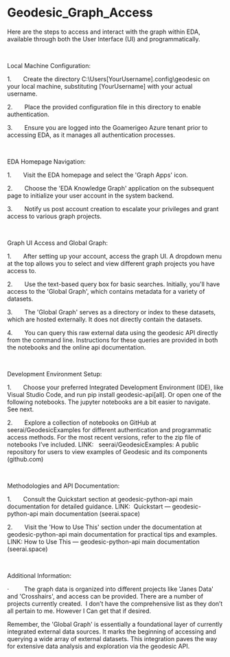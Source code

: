 # Geodesic_Graph_Access
Here are the steps to access and interact with the graph within EDA, available through both the User Interface (UI) and programmatically.

 

Local Machine Configuration:

1.       Create the directory C:\Users\[YourUsername]\.config\geodesic on your local machine, substituting [YourUsername] with your actual username. 

2.       Place the provided configuration file in this directory to enable authentication.

3.       Ensure you are logged into the Goamerigeo Azure tenant prior to accessing EDA, as it manages all authentication processes.

 

EDA Homepage Navigation:

1.       Visit the EDA homepage and select the 'Graph Apps' icon.

2.       Choose the 'EDA Knowledge Graph' application on the subsequent page to initialize your user account in the system backend.

3.       Notify us post account creation to escalate your privileges and grant access to various graph projects.

 

Graph UI Access and Global Graph:

1.       After setting up your account, access the graph UI. A dropdown menu at the top allows you to select and view different graph projects you have access to.

2.       Use the text-based query box for basic searches. Initially, you'll have access to the 'Global Graph', which contains metadata for a variety of datasets.

3.       The 'Global Graph' serves as a directory or index to these datasets, which are hosted externally. It does not directly contain the datasets.

4.       You can query this raw external data using the geodesic API directly from the command line. Instructions for these queries are provided in both the notebooks and the online api documentation.

 

Development Environment Setup:

1.       Choose your preferred Integrated Development Environment (IDE), like Visual Studio Code, and run pip install geodesic-api[all]. Or open one of the following notebooks. The jupyter notebooks are a bit easier to navigate.  See next.

2.       Explore a collection of notebooks on GitHub at seerai/GeodesicExamples for different authentication and programmatic access methods. For the most recent versions, refer to the zip file of notebooks I’ve included. LINK:   seerai/GeodesicExamples: A public repository for users to view examples of Geodesic and its components (github.com)

 

Methodologies and API Documentation:

1.       Consult the Quickstart section at geodesic-python-api main documentation for detailed guidance. LINK:  Quickstart — geodesic-python-api main documentation (seerai.space)

2.       Visit the 'How to Use This' section under the documentation at geodesic-python-api main documentation for practical tips and examples. LINK: How to Use This — geodesic-python-api main documentation (seerai.space)

 

Additional Information:

·         The graph data is organized into different projects like 'Janes Data' and 'Crosshairs', and access can be provided. There are a number of projects currently created.  I don’t have the comprehensive list as they don’t all pertain to me. However I Can get that if desired.

Remember, the 'Global Graph' is essentially a foundational layer of currently integrated external data sources. It marks the beginning of accessing and querying a wide array of external datasets. This integration paves the way for extensive data analysis and exploration via the geodesic API. 

 
